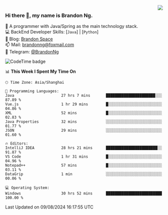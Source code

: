<img  align="right" src="https://github-readme-stats-brandon0824.vercel.app/api/top-langs/?username=brandon0824&layout=compact">

### Hi there 👋, my name is Brandon Ng.

🌱 A programmer with Java/Spring as the main technology stack.  
💻 BackEnd Developer Skills: [`Java`] | [`Python`]  
📝 Blog: [Brandon Space](https://brandonng.tech)  
📫 Mail: brandonng@foxmail.com  
📰 Telegram: [@BrandonNg](https://t.me/BrandonNg24)  

![CodeTime badge](https://img.shields.io/endpoint?style=flat-square&url=https%3A%2F%2Fapi.codetime.dev%2Fshield%3Fid%3D128%26project%3D%26in%3D604800000)

<!--START_SECTION:waka-->
📊 **This Week I Spent My Time On** 

```text
🕑︎ Time Zone: Asia/Shanghai

💬 Programming Languages: 
Java                     27 hrs 7 mins       ██████████████████████░░░   87.89 % 
Vue.js                   1 hr 29 mins        █░░░░░░░░░░░░░░░░░░░░░░░░   04.86 % 
XML                      52 mins             █░░░░░░░░░░░░░░░░░░░░░░░░   02.83 % 
Java Properties          32 mins             ░░░░░░░░░░░░░░░░░░░░░░░░░   01.77 % 
JSON                     29 mins             ░░░░░░░░░░░░░░░░░░░░░░░░░   01.60 % 

🔥 Editors: 
IntelliJ IDEA            28 hrs 21 mins      ███████████████████████░░   91.87 % 
VS Code                  1 hr 31 mins        █░░░░░░░░░░░░░░░░░░░░░░░░   04.96 % 
Notepad++                57 mins             █░░░░░░░░░░░░░░░░░░░░░░░░   03.11 % 
DataGrip                 1 min               ░░░░░░░░░░░░░░░░░░░░░░░░░   00.06 % 

💻 Operating System: 
Windows                  30 hrs 52 mins      █████████████████████████   100.00 % 
```


 Last Updated on 09/08/2024 16:17:55 UTC
<!--END_SECTION:waka-->

